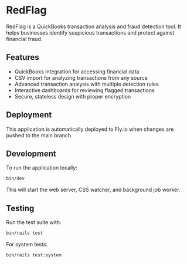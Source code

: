 # RedFlag

RedFlag is a QuickBooks transaction analysis and fraud detection tool. It helps businesses identify suspicious transactions and protect against financial fraud.

## Features

- QuickBooks integration for accessing financial data
- CSV import for analyzing transactions from any source
- Advanced transaction analysis with multiple detection rules
- Interactive dashboards for reviewing flagged transactions
- Secure, stateless design with proper encryption

## Deployment

This application is automatically deployed to Fly.io when changes are pushed to the main branch.

## Development

To run the application locally:

```bash
bin/dev
```

This will start the web server, CSS watcher, and background job worker.

## Testing

Run the test suite with:

```bash
bin/rails test
```

For system tests:

```bash
bin/rails test:system
```
